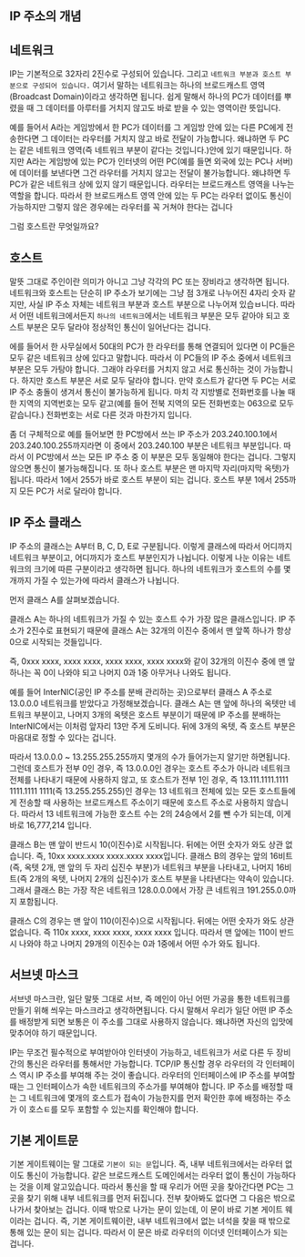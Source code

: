 ## IP 주소의 개념

## 네트워크 

IP는 기본적으로 32자리 2진수로 구성되어 있습니다. 그리고 `네트워크 부분과 호스트 부분으로 구성되어 있습니다.` 여기서 말하는 네트워크는 하나의 브로드캐스트 영역(Broadcast Domain)이라고 생각하면 됩니다.
쉽게 말해서 하나의 PC가 데이터를 뿌렸을 때 그 데이터를 아루터를 거치지 않고도 바로 받을 수 있는 영역이란 뜻입니다.

예를 들어서 A라는 게임방에서 한 PC가 데이터를 그 게임방 안에 있는 다른 PC에게 전송한다면 그 데이터는 라우터를 거치지 않고 바로 전달이 가능합니다. 왜냐하면 두 PC는 같은 네트워크 영역(즉 네트워크 부분이
같다는 것입니다.)안에 있기 때문입니다. 하지만 A라는 게임방에 있는 PC가 인터넷의 어떤 PC(예를 들면 외국에 있는 PC나 서버)에 데이터를 보낸다면 그건 라우터를 거치지 않고는 전달이 불가능합니다.
왜냐하면 두 PC가 같은 네트워크 상에 있지 않기 때문입니다. 라우터는 브로드캐스트 영역을 나누는 역할을 합니다. 따라서 한 브로드캐스트 영역 안에 있는 두 PC는 라우터 없이도 통신이 가능하지만 그렇지 않은 경우에는
라우터를 꼭 거쳐야 한다는 겁니다

그럼 호스트란 무엇일까요?

## 호스트

말뜻 그대로 주인이란 의미가 아니고 그냥 각각의 PC 또는 장비라고 생각하면 됩니다.  네트워크와 호스트는 단순히 IP 주소가 보기에는 그냥 점 3개로 나누어진 4자리 숫자 같지만, 사실 IP 주소 자체는 네트워크
부분과 호스트 부분으로 나누어져 있습ㅂ니다. 따라서 어떤 네트워크에서든지 `하나의 네트워크`에서는 네트워크 부분은 모두 같아야 되고 호스트 부분은 모두 달라야 정상적인 통신이 일어난다는 겁니다.

에를 들어서 한 사무실에서 50대의 PC가 한 라우터를 통해 연결되어 있다면 이 PC들은 모두 같은 네트워크 상에 있다고 말합니다. 따라서 이 PC들의 IP 주소 중에서 네트워크 부분은 모두 가탕야 합니다. 
그래야 라우터를 거치지 않고 서로 통신하는 것이 가능합니다. 하지만 호스트 부분은 서로 모두 달라야 합니다. 만약 호스트가 같다면 두 PC는 서로 IP 주소 충돌이 생겨서 통신이 불가능하게 됩니다. 마치 각 지방별로 
전화번호를 나눌 때 한 지역의 지역번호는 모두 같고(예를 들어 전북 지역의 모든 전화번호는 063으로 모두 같습니다.) 전화번호는 서로 다른 것과 마찬가지 입니다.

좀 더 구체적으로 예를 들어보면 한 PC방에서 쓰는 IP 주소가 203.240.100.1에서 203.240.100.255까지라면 이 중에서 203.240.100 부분은 네트워크 부분입니다. 따라서 이 PC방에서 쓰는 모든 IP 주소 중
이 부분은 모두 동일해야 한다는 겁니다. 그렇지 않으면 통신이 불가능해집니다. 또 하나 호스트 부분은 맨 마지막 자리(마지막 옥텟)가 됩니다. 따라서 1에서 255가 바로 호스트 부분이 되는 겁니다.
호스트 부분 1에서 255까지 모든 PC가 서로 달라야 합니다.

## IP 주소 클래스

IP 주소의 클래스는 A부터 B, C, D, E로 구분됩니다. 이렇게 클래스에 따라서 어디까지 네트워크 부분이고, 어디까지가 호스트 부분인지가 나뉩니다. 이렇게 나눈 이유는 네트워크의 크기에 따른 구분이라고 생각하면 됩니다. 하나의 네트워크가 호스트의 수를 몇 개까지 가질 수 있는가에 따라서 클래스가 나뉩니다.

먼저 클래스 A를 살펴보겠습니다.

클래스 A는 하나의 네트워크가 가질 수 있는 호스트 수가 가장 많은 클래스입니다. IP 주소가 2진수로 표현되기 때문에 클래스 A는 32개의 이진수 중에서 맨 앞쪽 하나가 항상 0으로 시작되는 것들입니다.

즉, 0xxx xxxx, xxxx xxxx, xxxx xxxx, xxxx xxxx와 같이 32개의 이진수 중에 맨 앞 하나는 꼭 0이 나와야 되고 나머지 0과 1중 아무거나 나와도 됩니다.


예를 들어 InterNIC(공인 IP 주소를 분배 관리하는 곳)으로부터 클래스 A 주소로 13.0.0.0 네트워크를 받았다고 가정해보겠습니다.
클래스 A는 맨 앞에 하나의 옥텟만 네트워크 부분이고, 나머지 3개의 옥텟은 호스트 부분이기 때문에 IP 주소를 분배하는 InterNIC에서는 이처럼 앞자리 13만 주게 도비니다. 뒤에 3개의 옥텟, 즉 호스트 부분은
마음대로 정할 수 있다는 겁니다.

따라서 13.0.0.0 ~ 13.255.255.255까지 몇개의 수가 들어가는지 알기만 하면됩니다. 
그런데 호스트가 전부 0인 경우, 즉 13.0.0.0인 경우는 호스트 주소가 아니라 네트워크 전체를 나타내기 때문에 사용하지 않고, 또 호스트가 전부 1인 경우, 즉 13.111.1111.1111 1111.1111 1111(즉
13.255.255.255)인 경우는 13 네트워크 전체에 있는 모든 호스트들에게 전송할 때 사용하는 브로드캐스트 주소이기 때문에 호스트 주소로 사용하지 않습니다. 따라서 13 네트워크에 가능한 호스트 수는 2의 24승에서 2를 뺀 수가 되는데, 이게 바로 16,777,214 입니다.

클래스 B는 맨 앞이 반드시 10(이진수)로 시작됩니다. 뒤에는 어떤 숫자가 와도 상관 없습니다. 즉, 10xx xxxx.xxxx xxxx.xxxx xxxx입니다. 클래스 B의 경우는 앞의 16비트(즉, 옥텟 2개, 맨 앞의 두 자리
십진수 부분)가 네트워크 부분을 나타내고, 나머지 16비트(즉 2개의 옥텟, 나머지 2개의 십진수)가 호스트 부분을 나타낸다는 약속이 있습니다. 그래서 클래스 B는 가장 작은 네트워크 128.0.0.0에서 가장 큰 네트워크
191.255.0.0까지 포함됩니다.

클래스 C의 경우는 맨 앞이 110(이진수)으로 시작됩니다. 뒤에는 어떤 숫자가 와도 상관 없습니다. 즉 110x xxxx, xxxx xxxx, xxxx xxxx 입니다. 따라서 맨 앞에는 110이 반드시 나와야 하고 나머지 29개의 이진수는 0과 1중에서 어떤 수가 와도 됩니다. 


## 서브넷 마스크

서브넷 마스크란, 일단 말뜻 그대로 서브, 즉 메인이 아닌 어떤 가공을 통한 네트워크를 만들기 위해 씌우는 마스크라고 생각하면됩니다. 다시 말해서 우리가 일단 어떤 IP 주소를 배정받게 되면 보통은 이 주소를
그대로 사용하지 않습니다. 왜냐하면 자신의 입맛에 맞추어야 하기 때문입니다.


IP는 무조건 필수적으로 부여받아야 인터넷이 가능하고, 네트워크가 서로 다른 두 장비 간의 통신은 라우터를 통해서만 가능합니다.
TCP/IP 통신할 경우 라우터의 각 인터페이스 역시 IP 주소를 부여해 주는 것이 좋습니다. 라우터의 인터페이스에 IP 주소를 부여할 때는 그 인터페이스가 속한 네트워크의 주소가를 부여해야 합니다. IP 주소를 배정할 때는
그 네트워크에 몇개의 호스트가 접속이 가능한지를 먼저 확인한 후에 배정하는 주소가 이 호스ㅌ를 모두 포함할 수 있는지를 확인해야 합니다.

## 기본 게이트문

기본 게이트웨이는 말 그대로 `기본이 되는 문`입니다. 즉, 내부 네트워크에서는 라우터 없이도 통신이 가능합니다. 같은 브로드캐스트 도메인에서는 라우터 없이 통신이 가능하다는 것을 이제 알고있습니다.
따라서 통신을 할 때 우리가 어떤 곳을 찾아간다면 PC는 그곳을 찾기 위해 내부 네트워크를 먼저 뒤집니다. 전부 찾아봐도 없다면 그 다음은 밖으로 나가서 찾아보는 겁니다. 이때 밖으로 나가는 문이 있는데, 이 문이
바로 기본 게이트 웨이라는 겁니다. 즉, 기본 게이트웨이란, 내부 네트워크에서 없는 녀석을 찾을 때 밖으로 통해 있는 문이 되는 겁니다. 따라서 이 문은 바로 라우터의 이더넷 인터페이스가 되는 겁니다.







